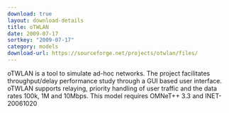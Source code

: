 ```yaml
---
download: true
layout: download-details
title: oTWLAN
date: 2009-07-17
sortkey: "2009-07-17"
category: models
download-url: https://sourceforge.net/projects/otwlan/files/
---
```


oTWLAN is a tool to simulate ad-hoc networks. The project facilitates throughput/delay performance study through a GUI based user interface. oTWLAN supports relaying, priority handling of user traffic and the data rates 100k, 1M and 10Mbps. This model requires OMNeT++ 3.3 and INET-20061020
